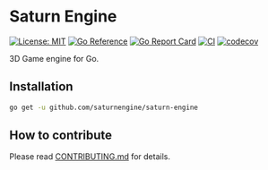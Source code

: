 # Saturn Engine

[![License: MIT](https://img.shields.io/badge/License-MIT-brightgreen?style=flat-square)](/LICENSE)
[![Go Reference](https://pkg.go.dev/badge/github.com/saturnengine/saturn-engine.svg)](https://pkg.go.dev/github.com/saturnengine/saturn-engine)
[![Go Report Card](https://goreportcard.com/badge/github.com/saturnengine/saturn-engine)](https://goreportcard.com/report/github.com/saturnengine/saturn-engine)
[![CI](https://github.com/saturnengine/saturn-engine/actions/workflows/ci.yaml/badge.svg)](https://github.com/saturnengine/saturn-engine/actions/workflows/ci.yaml)
[![codecov](https://codecov.io/gh/saturnengine/saturn-engine/graph/badge.svg?token=6A4Y75PXH5)](https://codecov.io/gh/saturnengine/saturn-engine)

3D Game engine for Go.

## Installation

```sh
go get -u github.com/saturnengine/saturn-engine
```

## How to contribute

Please read [CONTRIBUTING.md](./CONTRIBUTING.md) for details.
